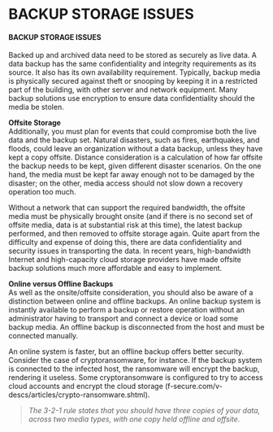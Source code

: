 # BACKUP STORAGE ISSUES

#### BACKUP STORAGE ISSUES

Backed up and archived data need to be stored as securely as live data. A data backup has the same confidentiality and integrity requirements as its source. It also has its own availability requirement. Typically, backup media is physically secured against theft or snooping by keeping it in a restricted part of the building, with other server and network equipment. Many backup solutions use encryption to ensure data confidentiality should the media be stolen.

**Offsite Storage**  
Additionally, you must plan for events that could compromise both the live data and the backup set. Natural disasters, such as fires, earthquakes, and floods, could leave an organization without a data backup, unless they have kept a copy offsite. Distance consideration is a calculation of how far offsite the backup needs to be kept, given different disaster scenarios. On the one hand, the media must be kept far away enough not to be damaged by the disaster; on the other, media access should not slow down a recovery operation too much.

Without a network that can support the required bandwidth, the offsite media must be physically brought onsite (and if there is no second set of offsite media, data is at substantial risk at this time), the latest backup performed, and then removed to offsite storage again. Quite apart from the difficulty and expense of doing this, there are data confidentiality and security issues in transporting the data. In recent years, high-bandwidth Internet and high-capacity cloud storage providers have made offsite backup solutions much more affordable and easy to implement.

**Online versus Offline Backups**  
As well as the onsite/offsite consideration, you should also be aware of a distinction between online and offline backups. An online backup system is instantly available to perform a backup or restore operation without an administrator having to transport and connect a device or load some backup media. An offline backup is disconnected from the host and must be connected manually.

An online system is faster, but an offline backup offers better security. Consider the case of cryptoransomware, for instance. If the backup system is connected to the infected host, the ransomware will encrypt the backup, rendering it useless. Some cryptoransomware is configured to try to access cloud accounts and encrypt the cloud storage (f-secure.com/v-descs/articles/crypto-ransomware.shtml).

> _The 3-2-1 rule states that you should have three copies of your data, across two media types, with one copy held offline and offsite_.
